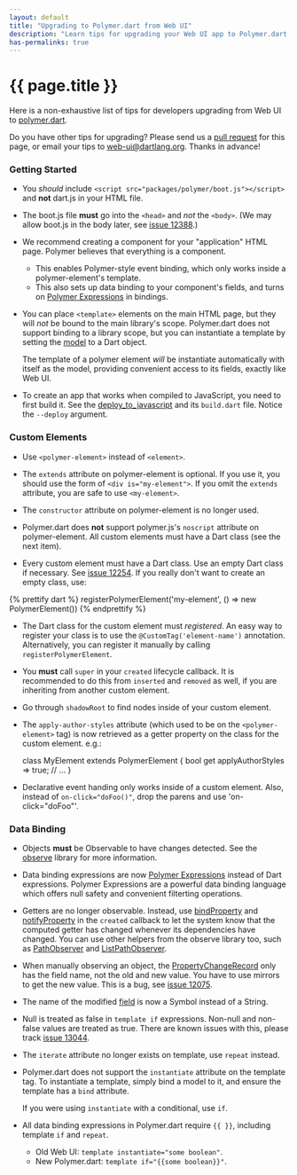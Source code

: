 ```yaml
---
layout: default
title: "Upgrading to Polymer.dart from Web UI"
description: "Learn tips for upgrading your Web UI app to Polymer.dart."
has-permalinks: true
---
```


# {{ page.title }}

Here is a non-exhaustive list of tips for developers upgrading from
Web UI to [polymer.dart](/polymer-dart/).

Do you have other tips for upgrading? Please send us a
[pull request](https://github.com/dart-lang/dartlang.org)
for this page, or email your tips to
[web-ui@dartlang.org](https://groups.google.com/a/dartlang.org/forum/#!forum/web-ui).
Thanks in advance!

### Getting Started

* You *should* include `<script src="packages/polymer/boot.js"></script>`
  and **not** dart.js in your HTML file.

* The boot.js file **must** go into the `<head>` and *not* the `<body>`.
  (We may allow boot.js in the body later,
  see [issue 12388](https://code.google.com/p/dart/issues/detail?id=12388).)

* We recommend creating a component for your "application" HTML page.
  Polymer believes that everything is a component.
  - This enables Polymer-style event binding, which only works inside a
    polymer-element's template.
  - This also sets up data binding to your component's fields, and turns on
    [Polymer Expressions](http://pub.dartlang.org/packages/polymer_expressions)
    in bindings.

* You can place `<template>` elements on the main HTML page, but they will *not*
  be bound to the main library's scope. Polymer.dart does not support binding
  to a library scope, but you can instantiate a template by setting the
  [model](http://api.dartlang.org/docs/releases/latest/dart_html/Element.html#model)
  to a Dart object.
  
  The template of a polymer element *will* be instantiate automatically with
  itself as the model, providing convenient access to its fields, exactly like
  Web UI.

* To create an app that works when compiled to JavaScript, you need to first
  build it. See the
  [deploy_to_javascript](https://github.com/sethladd/dart-polymer-dart-examples/tree/master/web/deploy_to_javascript)
  and its `build.dart` file. Notice the `--deploy` argument.

### Custom Elements

* Use `<polymer-element>` instead of `<element>`.

* The `extends` attribute on polymer-element is optional. If you use it,
  you should use the form of `<div is="my-element">`. If you omit the
  `extends` attribute, you are safe to use `<my-element>`.

* The `constructor` attribute on polymer-element is no longer used.

* Polymer.dart does **not** support polymer.js's `noscript` attribute on
  polymer-element. All custom elements must have a Dart class (see the
  next item).

* Every custom element must have a Dart class. Use an empty Dart class
  if necessary.
  See [issue 12254](https://code.google.com/p/dart/issues/detail?id=12254).
  If you really don't want to create an empty class, use:

{% prettify dart %}
registerPolymerElement('my-element', () => new PolymerElement())
{% endprettify %}

* The Dart class for the custom element must _registered_.
  An easy way to register your class is to use the
  `@CustomTag('element-name')` annotation.
  Alternatively, you can register it manually by calling
  `registerPolymerElement`.

* You **must** call `super` in your `created` lifecycle callback.
  It is recommended to do this from `inserted` and `removed` as well, if you
  are inheriting from another custom element.

* Go through `shadowRoot` to find nodes inside of your custom element.

* The `apply-author-styles` attribute (which used to be on the
  `<polymer-element>` tag)
  is now retrieved as a getter property on the class for the custom element.
  e.g.:

    class MyElement extends PolymerElement {
       bool get applyAuthorStyles => true;
       // ...
    }

* Declarative event handing only works inside of a custom element.
  Also, instead of `on-click="doFoo()"`, drop the parens and use
  'on-click="doFoo"'.

### Data Binding

* Objects **must** be Observable to have changes detected. See the
  [observe](http://api.dartlang.org/docs/releases/latest/observe.html)
  library for more information.

* Data binding expressions are now
  [Polymer Expressions](http://pub.dartlang.org/packages/polymer_expressions)
  instead of Dart expressions. Polymer Expressions are a powerful data binding
  language which offers null safety and convenient filterting operations.

* Getters are no longer observable. Instead, use
  [bindProperty](http://api.dartlang.org/docs/releases/latest/observe.html#bindProperty) and
  [notifyProperty](http://api.dartlang.org/docs/releases/latest/observe.html#notifyProperty)
  in the `created` callback to let the system know that the computed getter has
  changed whenever its dependencies have changed. You can use other helpers from
  the observe library too, such as
  [PathObserver](http://api.dartlang.org/docs/releases/latest/observe/PathObserver.html)
  and [ListPathObserver](http://api.dartlang.org/docs/releases/latest/observe/ListPathObserver.html).

* When manually observing an object, the
  [PropertyChangeRecord](http://api.dartlang.org/docs/releases/latest/observe/PropertyChangeRecord.html)
  only has the field name, not the old and new value. You have to use mirrors to
  get the new value. This is a bug, see
  [issue 12075](https://code.google.com/p/dart/issues/detail?id=12075).

* The name of the modified
  [field](http://api.dartlang.org/docs/releases/latest/observe/PropertyChangeRecord.html#field)
  is now a Symbol instead of a String.

* Null is treated as false in `template if` expressions.
  Non-null and non-false values are treated as true.
  There are known issues with this, please track
  [issue 13044](https://code.google.com/p/dart/issues/detail?id=13044).

* The `iterate` attribute no longer exists on template, use `repeat` instead.

* Polymer.dart does not support the `instantiate` attribute on the template
  tag. To instantiate a template, simply bind a model to it, and ensure the
  template has a `bind` attribute.

  If you were using `instantiate` with a conditional, use `if`.

* All data binding expressions in Polymer.dart require `{{ }}`, including
  template `if` and `repeat`.
  - Old Web UI: `template instantiate="some boolean"`.
  - New Polymer.dart: `template if="{{some boolean}}"`.
